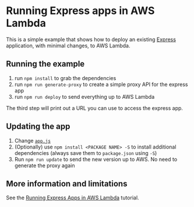 # Running Express apps in AWS Lambda


This is a simple example that shows how to deploy an existing [Express](http://expressjs.com/) application, with minimal changes, to AWS Lambda.

## Running the example

1. run `npm install` to grab the dependencies
2. run `npm run generate-proxy` to create a simple proxy API for the express app
3. run `npm run deploy` to send everything up to AWS Lambda

The third step will print out a URL you can use to access the express app.

## Updating the app

1. Change [`app.js`](app.js)
2. (Optionally) use `npm install <PACKAGE NAME> -S` to install additional dependencies (always save them to `package.json` using `-S`)
3. Run `npm run update` to send the new version up to AWS. No need to generate the proxy again

## More information and limitations

See the [Running Express Apps in AWS Lambda](https://claudiajs.com/tutorials/serverless-express.html) tutorial.

